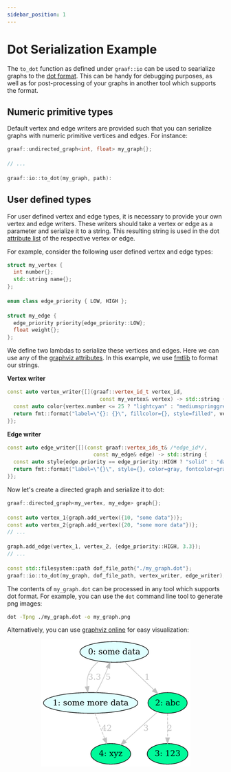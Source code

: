 ```yaml
---
sidebar_position: 1
---
```


# Dot Serialization Example

The `to_dot` function as defined under `graaf::io` can be used to searialize graphs to the [dot format](https://graphviz.org/doc/info/lang.html). This can be handy for debugging purposes, as well as for post-processing of your graphs in another tool which supports the format.

## Numeric primitive types

Default vertex and edge writers are provided such that you can serialize graphs with numeric primitive vertices and edges. For instance:

```c++
graaf::undirected_graph<int, float> my_graph{};

// ...

graaf::io::to_dot(my_graph, path):
```

## User defined types
For user defined vertex and edge types, it is necessary to provide your own vertex and edge writers. These writers should take a vertex or edge as a parameter and serialize it to a string. This resulting string is used in the dot [attribute list](https://graphviz.org/doc/info/attrs.html) of the respective vertex or edge.

For example, consider the following user defined vertex and edge types:

```c++
struct my_vertex {
  int number{};
  std::string name{};
};

enum class edge_priority { LOW, HIGH };

struct my_edge {
  edge_priority priority{edge_priority::LOW};
  float weight{};
};
```

We define two lambdas to serialize these vertices and edges. Here we can use any of the [graphviz attributes](https://graphviz.org/doc/info/attrs.html). In this example, we use [fmtlib](https://github.com/fmtlib/fmt) to format our strings.

**Vertex writer**

```c++
const auto vertex_writer{[](graaf::vertex_id_t vertex_id,
                              const my_vertex& vertex) -> std::string {
  const auto color{vertex.number <= 25 ? "lightcyan" : "mediumspringgreen"};
  return fmt::format("label=\"{}: {}\", fillcolor={}, style=filled", vertex_id, vertex.name, color);
}};
```

**Edge writer**

```c++
const auto edge_writer{[](const graaf::vertex_ids_t& /*edge_id*/,
                            const my_edge& edge) -> std::string {
  const auto style{edge.priority == edge_priority::HIGH ? "solid" : "dashed"};
  return fmt::format("label=\"{}\", style={}, color=gray, fontcolor=gray", edge.weight, style);
}};
```

Now let's create a directed graph and serialize it to dot:

```c++
graaf::directed_graph<my_vertex, my_edge> graph{};

const auto vertex_1{graph.add_vertex({10, "some data"})};
const auto vertex_2{graph.add_vertex({20, "some more data"})};
// ...

graph.add_edge(vertex_1, vertex_2, {edge_priority::HIGH, 3.3});
// ...

const std::filesystem::path dof_file_path{"./my_graph.dot"};
graaf::io::to_dot(my_graph, dof_file_path, vertex_writer, edge_writer);
```

The contents of `my_graph.dot` can be processed in any tool which supports dot format. For example, you can use the `dot` command line tool to generate png images:

```bash
dot -Tpng ./my_graph.dot -o my_graph.png
```

 Alternatively, you can use [graphviz online](https://dreampuf.github.io/GraphvizOnline/#digraph%20G%20%7B%0A%0A%20%20subgraph%20cluster_0%20%7B%0A%20%20%20%20style%3Dfilled%3B%0A%20%20%20%20color%3Dlightgrey%3B%0A%20%20%20%20node%20%5Bstyle%3Dfilled%2Ccolor%3Dwhite%5D%3B%0A%20%20%20%20a0%20-%3E%20a1%20-%3E%20a2%20-%3E%20a3%3B%0A%20%20%20%20label%20%3D%20%22process%20%231%22%3B%0A%20%20%7D%0A%0A%20%20subgraph%20cluster_1%20%7B%0A%20%20%20%20node%20%5Bstyle%3Dfilled%5D%3B%0A%20%20%20%20b0%20-%3E%20b1%20-%3E%20b2%20-%3E%20b3%3B%0A%20%20%20%20label%20%3D%20%22process%20%232%22%3B%0A%20%20%20%20color%3Dblue%0A%20%20%7D%0A%20%20start%20-%3E%20a0%3B%0A%20%20start%20-%3E%20b0%3B%0A%20%20a1%20-%3E%20b3%3B%0A%20%20b2%20-%3E%20a3%3B%0A%20%20a3%20-%3E%20a0%3B%0A%20%20a3%20-%3E%20end%3B%0A%20%20b3%20-%3E%20end%3B%0A%0A%20%20start%20%5Bshape%3DMdiamond%5D%3B%0A%20%20end%20%5Bshape%3DMsquare%5D%3B%0A%7D) for easy visualization:

<p align="center">
    <img src="./dot-serialization-graph.png">
</p>